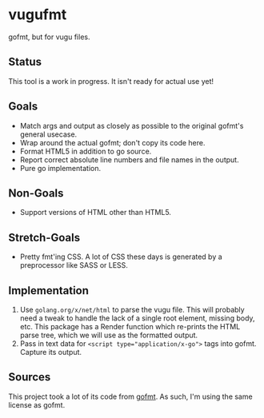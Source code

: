 # vugufmt

gofmt, but for vugu files.

## Status

This tool is a work in progress. It isn't ready for actual use yet!

## Goals

* Match args and output as closely as possible to the original gofmt's general usecase.
* Wrap around the actual gofmt; don't copy its code here.
* Format HTML5 in addition to go source.
* Report correct absolute line numbers and file names in the output.
* Pure go implementation.

## Non-Goals

* Support versions of HTML other than HTML5.

## Stretch-Goals

* Pretty fmt'ing CSS. A lot of CSS these days is generated by a preprocessor like SASS or LESS.

## Implementation

1. Use `golang.org/x/net/html` to parse the vugu file. This will probably need a tweak to handle the lack of a single root element, missing body, etc. This package has a Render function which re-prints the HTML parse tree, which we will use as the formatted output.
2. Pass in text data for `<script type="application/x-go">` tags into gofmt. Capture its output.

## Sources

This project took a lot of its code from [gofmt](https://golang.org/src/cmd/gofmt/gofmt.go). As such, I'm using the same license as gofmt.